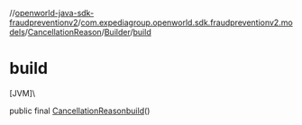 //[openworld-java-sdk-fraudpreventionv2](../../../../index.md)/[com.expediagroup.openworld.sdk.fraudpreventionv2.models](../../index.md)/[CancellationReason](../index.md)/[Builder](index.md)/[build](build.md)

# build

[JVM]\

public final [CancellationReason](../index.md)[build](build.md)()

